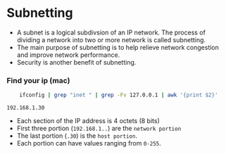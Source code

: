 # Subnetting
- A subnet is a logical subdivsion of an IP network. The process of dividing a network into two or more network is called subnetting.
- The main purpose of subnetting is to help relieve network congestion and improve network performance.
- Security is another benefit of subnetting.
### Find your ip (mac)

```sh
    ifconfig | grep "inet " | grep -Fv 127.0.0.1 | awk '{print $2}'
```

`192.168.1.30` 
- Each section of the IP address is 4 octets (8 bits)
- First three portion (`192.168.1..`) are the `network portion`
- The last portion (`.30`) is the `host portion`.
- Each portion can have values ranging from `0-255`.